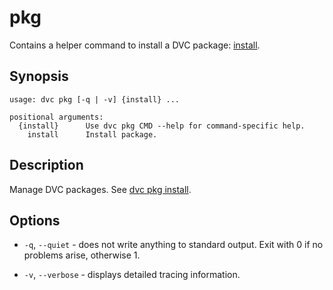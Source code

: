 # pkg

Contains a helper command to install a DVC package:
[install](/doc/commands-reference/pkg-install).

## Synopsis

```usage
usage: dvc pkg [-q | -v] {install} ...

positional arguments:
  {install}      Use dvc pkg CMD --help for command-specific help.
    install      Install package.
```

## Description

Manage DVC packages. See [dvc pkg install](/doc/commands-reference/pkg-install).

## Options

- `-q`, `--quiet` - does not write anything to standard output. Exit with 0 if
  no problems arise, otherwise 1.

- `-v`, `--verbose` - displays detailed tracing information.
